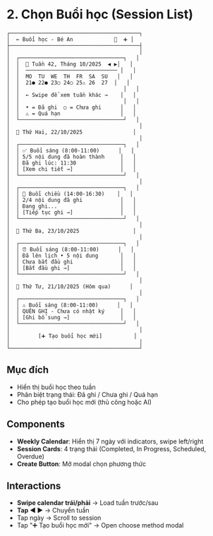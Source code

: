 # 2. Chọn Buổi học (Session List)

```
┌─────────────────────────────────────────┐
│  ← Buổi học - Bé An             📅  ➕ │
├─────────────────────────────────────────┤
│                                         │
│  ┌─────────────────────────────────┐   │
│  │  📅 Tuần 42, Tháng 10/2025  ◀ ▶│   │
│  │  ───────────────────────────── │   │
│  │  MO  TU  WE  TH  FR  SA  SU   │   │
│  │  21● 22● 23○ 24○ 25⚠ 26  27  │   │
│  │                                 │   │
│  │  ← Swipe để xem tuần khác →    │   │
│  │                                 │   │
│  │  • = Đã ghi  ○ = Chưa ghi      │   │
│  │  ⚠ = Quá hạn                   │   │
│  └─────────────────────────────────┘   │
│                                         │
│  📅 Thứ Hai, 22/10/2025                │
│                                         │
│  ┌─────────────────────────────────┐   │
│  │ ✅ Buổi sáng (8:00-11:00)      │   │
│  │ 5/5 nội dung đã hoàn thành     │   │
│  │ Đã ghi lúc: 11:30              │   │
│  │ [Xem chi tiết →]               │   │
│  └─────────────────────────────────┘   │
│                                         │
│  ┌─────────────────────────────────┐   │
│  │ 📝 Buổi chiều (14:00-16:30)    │   │
│  │ 2/4 nội dung đã ghi            │   │
│  │ Đang ghi...                    │   │
│  │ [Tiếp tục ghi →]               │   │
│  └─────────────────────────────────┘   │
│                                         │
│  📅 Thứ Ba, 23/10/2025                 │
│                                         │
│  ┌─────────────────────────────────┐   │
│  │ ⏰ Buổi sáng (8:00-11:00)      │   │
│  │ Đã lên lịch • 5 nội dung       │   │
│  │ Chưa bắt đầu ghi               │   │
│  │ [Bắt đầu ghi →]                │   │
│  └─────────────────────────────────┘   │
│                                         │
│  📅 Thứ Tư, 21/10/2025 (Hôm qua)      │
│                                         │
│  ┌─────────────────────────────────┐   │
│  │ ⚠️ Buổi sáng (8:00-11:00)      │   │
│  │ QUÊN GHI - Chưa có nhật ký     │   │
│  │ [Ghi bổ sung →]                │   │
│  └─────────────────────────────────┘   │
│                                         │
│         [➕ Tạo buổi học mới]          │
│                                         │
└─────────────────────────────────────────┘
```

## Mục đích

- Hiển thị buổi học theo tuần
- Phân biệt trạng thái: Đã ghi / Chưa ghi / Quá hạn
- Cho phép tạo buổi học mới (thủ công hoặc AI)

## Components

- **Weekly Calendar**: Hiển thị 7 ngày với indicators, swipe left/right
- **Session Cards**: 4 trạng thái (Completed, In Progress, Scheduled, Overdue)
- **Create Button**: Mở modal chọn phương thức

## Interactions

- **Swipe calendar trái/phải** → Load tuần trước/sau
- **Tap ◀ ▶** → Chuyển tuần
- Tap ngày → Scroll to session
- Tap "➕ Tạo buổi học mới" → Open choose method modal
